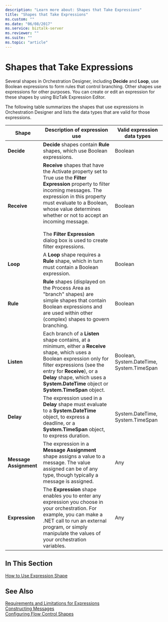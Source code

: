 ```yaml
---
description: "Learn more about: Shapes that Take Expressions"
title: "Shapes that Take Expressions"
ms.custom: ""
ms.date: "06/08/2017"
ms.service: biztalk-server
ms.reviewer: ""
ms.suite: ""
ms.topic: "article"
---
```

# Shapes that Take Expressions
Several shapes in Orchestration Designer, including **Decide** and **Loop**, use Boolean expressions to form rules that control branching. Other shapes use expressions for other purposes. You can create or edit an expression for these shapes by using BizTalk Expression Editor.  
  
 The following table summarizes the shapes that use expressions in Orchestration Designer and lists the data types that are valid for those expressions.  
  
|Shape|Description of expression use|Valid expression data types|  
|-----------|-----------------------------------|---------------------------------|  
|**Decide**|**Decide** shapes contain **Rule** shapes, which use Boolean expressions.|Boolean|  
|**Receive**|**Receive** shapes that have the Activate property set to True use the **Filter Expression** property to filter incoming messages. The expression in this property must evaluate to a Boolean, whose value determines whether or not to accept an incoming message.<br /><br /> The **Filter Expression** dialog box is used to create filter expressions.|Boolean|  
|**Loop**|A **Loop** shape requires a **Rule** shape, which in turn must contain a Boolean expression.|Boolean|  
|**Rule**|**Rule** shapes (displayed on the Process Area as "branch" shapes) are simple shapes that contain Boolean expressions and are used within other (complex) shapes to govern branching.|Boolean|  
|**Listen**|Each branch of a **Listen** shape contains, at a minimum, either a **Receive** shape, which uses a Boolean expression only for filter expressions (see the entry for **Receive**), or a **Delay** shape, which uses a **System.DateTime** object or **System.TimeSpan** object.|Boolean, System.DateTime, System.TimeSpan|  
|**Delay**|The expression used in a **Delay** shape must evaluate to a **System.DateTime** object, to express a deadline, or a **System.TimeSpan** object, to express duration.|System.DateTime, System.TimeSpan|  
|**Message Assignment**|The expression in a **Message Assignment** shape assigns a value to a message. The value assigned can be of any type, though typically a message is assigned.|Any|  
|**Expression**|The **Expression** shape enables you to enter any expression you choose in your orchestration. For example, you can make a .NET call to run an external program, or simply manipulate the values of your orchestration variables.|Any|  
  
## In This Section  
 [How to Use Expression Shape](../core/how-to-use-expression-shape.md)  
  
## See Also  
 [Requirements and Limitations for Expressions](../core/requirements-and-limitations-for-expressions.md)   
 [Constructing Messages](../core/constructing-messages.md)   
 [Configuring Flow Control Shapes](../core/configuring-flow-control-shapes.md)
